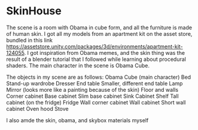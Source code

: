 # SkinHouse

The scene is a room with Obama in cube form, and all the furniture is made of human skin. I got all my models from an apartment kit on the asset store, bundled in this link https://assetstore.unity.com/packages/3d/environments/apartment-kit-124055. I got inspiration from Obama memes, and the skin thing was the result of a blender tutorial that I followed while learning about procedural shaders. The main character in the scene is Obama Cube.

The objects in my scene are as follows:
Obama Cube (main character)
Bed
Stand-up wardrobe
Dresser
End table
Smaller, different end table
Lamp
Mirror (looks more like a painting because of the skin)
Floor and walls
Corner cabinet
Base cabinet
Slim base cabinet
Sink Cabinet
Shelf
Tall cabinet (on the fridge)
Fridge
Wall corner cabinet
Wall cabinet
Short wall cabinet
Oven hood
Stove

I also amde the skin, obama, and skybox materials myself

